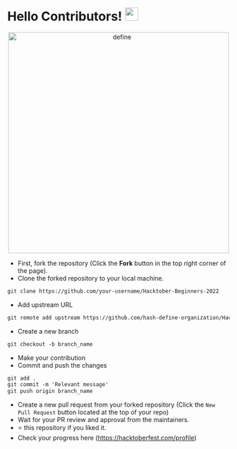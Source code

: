 #  <b>Hello Contributors! </b><img src="https://media.giphy.com/media/hvRJCLFzcasrR4ia7z/giphy.gif" width="30"> 
<p align="center">
  <a><img src="https://user-images.githubusercontent.com/72879445/193365981-3d975364-96a3-4c84-8ef0-dda42382d2c9.png" alt="define" width="500"></a>
</p>

* First, fork the repository (Click the <b><b>Fork</b></b> button in the top right corner of the page).
* Clone the forked repository to your local machine.

```markdown
git clone https://github.com/your-username/Hacktober-Beginners-2022
```

* Add upstream URL 
```markdown
git remote add upstream https://github.com/hash-define-organization/Hacktober-Beginners-2022.git
```

* Create a new branch

```markdown
git checkout -b branch_name
```

* Make your contribution
* Commit and push the changes

```markdown
git add .
git commit -m 'Relevant message'
git push origin branch_name
```

* Create a new pull request from your forked repository (Click the `New Pull Request` button located at the top of your repo)
* Wait for your PR review and approval from the maintainers.
* :star: this repository if you liked it.
* Check your progress here (https://hacktoberfest.com/profile)
